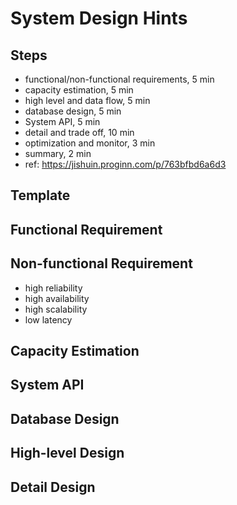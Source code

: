 # System Design Hints

## Steps
- functional/non-functional requirements, 5 min
- capacity estimation, 5 min
- high level and data flow, 5 min
- database design, 5 min
- System API, 5 min
- detail and trade off, 10 min
- optimization and monitor, 3 min
- summary, 2 min
- ref: https://jishuin.proginn.com/p/763bfbd6a6d3

## Template

## Functional Requirement

## Non-functional Requirement
- high reliability 
- high availability
- high scalability
- low latency

## Capacity Estimation

## System API

## Database Design

## High-level Design

## Detail Design
